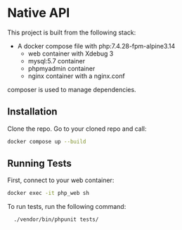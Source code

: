 
# Native API

This project is built from the following stack:
- A docker compose file with php:7.4.28-fpm-alpine3.14
    - web container with Xdebug 3
    - mysql:5.7 container
    - phpmyadmin container
    - nginx container with a nginx.conf

composer is used to manage dependencies.


## Installation

Clone the repo.
Go to your cloned repo and call:

```bash
docker compose up --build  
```

## Running Tests

First, connect to your web container:

```bash
docker exec -it php_web sh
```

To run tests, run the following command:

```bash
  ./vendor/bin/phpunit tests/
```

